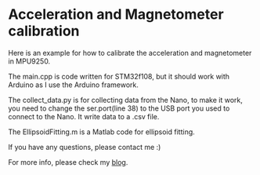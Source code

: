 # Acceleration and Magnetometer calibration
Here is an example for how to calibrate the acceleration and magnetometer in MPU9250. 

The main.cpp is code written for STM32f108, but it should work with Arduino as I use the Arduino framework. 

The collect_data.py is for collecting data from the Nano, to make it work, you need to change the ser.port(line 38) to the USB port you used to connect to the Nano. It write data to a .csv file. 

The EllipsoidFitting.m is a Matlab code for ellipsoid fitting.

If you have any questions, please contact me :)

For more info, please check my [blog](https://earsuit.github.io/blog/how_to_calibriate_a_magnetometer_and_accelerometer.html).
